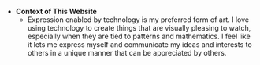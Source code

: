 - **Context of This Website**
  - Expression enabled by technology is my preferred form of art. I love using technology to create things that are visually pleasing to watch, especially when they are tied to patterns and mathematics. I feel like it lets me express myself and communicate my ideas and interests to others in a unique manner that can be appreciated by others.
